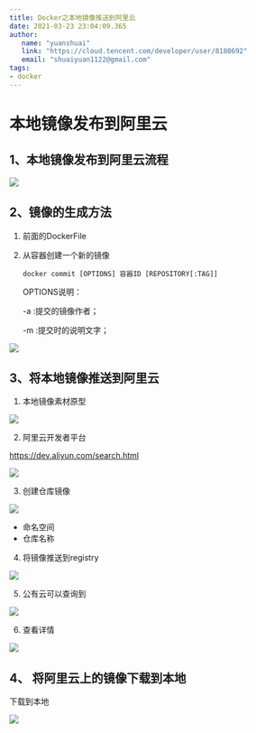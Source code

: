 ```yaml
---
title: Docker之本地镜像推送到阿里云
date: 2021-03-23 23:04:09.365
author:
   name: "yuanshuai"
   link: "https://cloud.tencent.com/developer/user/8180692"
   email: "shuaiyuan1122@gmail.com"
tags: 
- docker
---
```


# **本地镜像发布到阿里云**

## **1、本地镜像发布到阿里云流程**

![](https://hexobbblog.oss-cn-beijing.aliyuncs.com/images/docker/84.png)

## 2、**镜像的生成方法**

1. 前面的DockerFile

2. 从容器创建一个新的镜像

   ````shell
   docker commit [OPTIONS] 容器ID [REPOSITORY[:TAG]]
   ````

   OPTIONS说明： 

   -a :提交的镜像作者； 

   -m :提交时的说明文字； 

![](https://hexobbblog.oss-cn-beijing.aliyuncs.com/images/docker/85.png)

## 3、**将本地镜像推送到阿里云**

1. 本地镜像素材原型

![](https://hexobbblog.oss-cn-beijing.aliyuncs.com/images/docker/86.png)

2. 阿里云开发者平台

https://dev.aliyun.com/search.html

![](https://hexobbblog.oss-cn-beijing.aliyuncs.com/images/docker/87.png)



3. 创建仓库镜像

![](https://hexobbblog.oss-cn-beijing.aliyuncs.com/images/docker/88.png)

- 命名空间
- 仓库名称

4. 将镜像推送到registry

![](https://hexobbblog.oss-cn-beijing.aliyuncs.com/images/docker/89.png)

5. 公有云可以查询到

![](https://hexobbblog.oss-cn-beijing.aliyuncs.com/images/docker/90.png)

6. 查看详情

![](https://hexobbblog.oss-cn-beijing.aliyuncs.com/images/docker/91.png)

## 4、 **将阿里云上的镜像下载到本地**

下载到本地

![](https://hexobbblog.oss-cn-beijing.aliyuncs.com/images/docker/92.png)